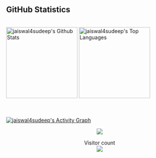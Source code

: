  ## GitHub Statistics
  <br/>
    <a href="https://github.com/rodrigopalaciossalas/github-readme-stats"><img alt="jaiswal4sudeep's Github Stats" src="https://denvercoder1-github-readme-stats.vercel.app/api/?username=jaiswal4sudeep&show_icons=true&count_private=true&theme=react&hide_border=true&bg_color=1F222E&title_color=F85D7F&icon_color=F8D866" height="192px"/></a>
  <a href="https://github.com/rodrigopalaciossalas/github-readme-stats"><img alt="jaiswal4sudeep's Top Languages" src="https://github-readme-stats.vercel.app/api/top-langs/?username=jaiswal4sudeep&langs_count=8&layout=compact&theme=react&hide_border=true&bg_color=1F222E&title_color=F85D7F&icon_color=F8D866&hide=Jupyter%20Notebook" height="192px"/></a>
  
<br/><br/>
<a href="https://github.com/rodrigopalaciossalas/github-readme-activity-graph"><img alt="jaiswal4sudeep's Activity Graph" src="https://denvercoder1-activity-graph.herokuapp.com/graph/?username=jaiswal4sudeep&bg_color=1F222E&color=F8D866&line=F85D7F&point=FFFFFF&hide_border=true" /></a>
  


  <div align="center"> <img src="https://komarev.com/ghpvc/?username=krishnadev7&&style=flat-square" align="center" /> </div>

<p align="center"> 
  Visitor count<br>
  <img src="https://profile-counter.glitch.me/jatin2003/count.svg" />
</p>

 <p>
